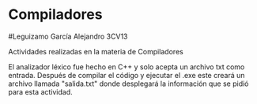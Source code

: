 # Compiladores

#Leguizamo García Alejandro    3CV13

Actividades realizadas en la materia de Compiladores


El analizador léxico fue hecho en C++ y solo acepta un archivo txt como entrada. Después de compilar el código y ejecutar el .exe este creará un archivo llamada "salida.txt" donde desplegará la información que se pidió para esta actividad.

